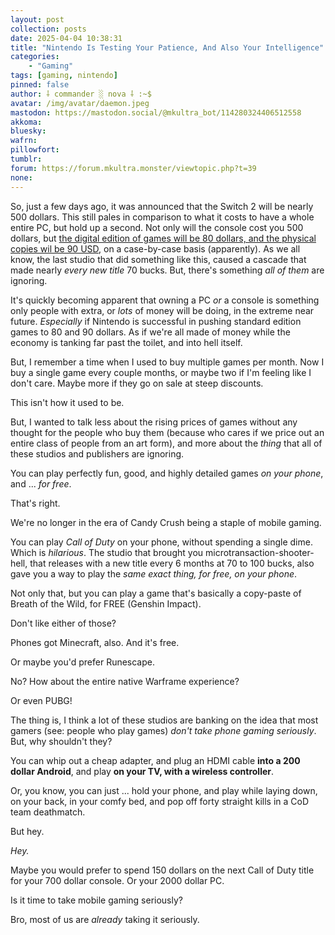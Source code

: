 ```yaml
---
layout: post
collection: posts
date: 2025-04-04 10:38:31
title: "Nintendo Is Testing Your Patience, And Also Your Intelligence"
categories:
    - "Gaming"
tags: [gaming, nintendo]
pinned: false
author: ⸸ commander ░ nova ⸸ :~$
avatar: /img/avatar/daemon.jpeg
mastodon: https://mastodon.social/@mkultra_bot/114280324406512558
akkoma: 
bluesky: 
wafrn: 
pillowfort: 
tumblr: 
forum: https://forum.mkultra.monster/viewtopic.php?t=39
none: 
---
```

So, just a few days ago, it was announced that the Switch 2 will be nearly 500 dollars. This still pales in comparison to what it costs to have a whole entire PC, but hold up a second. Not only will the console cost you 500 dollars, but <a href="https://insider-gaming.com/nintendo-switch-2-games-will-cost-80-for-digital-90-for-physical/" target="_blank">the digital edition of games will be 80 dollars, and the physical copies wil be 90 USD</a>, on a case-by-case basis (apparently). As we all know, the last studio that did something like this, caused a cascade that made nearly *every new title* 70 bucks. But, there's something *all of them* are ignoring.

It's quickly becoming apparent that owning a PC *or* a console is something only people with extra, or *lots* of money will be doing, in the extreme near future. *Especially* if Nintendo is successful in pushing standard edition games to 80 and 90 dollars. As if we're all made of money while the economy is tanking far past the toilet, and into hell itself.

But, I remember a time when I used to buy multiple games per month. Now I buy a single game every couple months, or maybe two if I'm feeling like I don't care. Maybe more if they go on sale at steep discounts.

This isn't how it used to be.

But, I wanted to talk less about the rising prices of games without any thought for the people who buy them (because who cares if we price out an entire class of people from an art form), and more about the *thing* that all of these studios and publishers are ignoring.

You can play perfectly fun, good, and highly detailed games *on your phone*, and ... *for free*.

That's right.

We're no longer in the era of Candy Crush being a staple of mobile gaming.

You can play *Call of Duty* on your phone, without spending a single dime. Which is *hilarious*. The studio that brought you microtransaction-shooter-hell, that releases with a new title every 6 months at 70 to 100 bucks, also gave you a way to play the *same exact thing, for free, on your phone*.

Not only that, but you can play a game that's basically a copy-paste of Breath of the Wild, for FREE (Genshin Impact).

Don't like either of those?

Phones got Minecraft, also. And it's free.

Or maybe you'd prefer Runescape.

No? How about the entire native Warframe experience?

Or even PUBG!

The thing is, I think a lot of these studios are banking on the idea that most gamers (see: people who play games) *don't take phone gaming seriously*. But, why shouldn't they?

You can whip out a cheap adapter, and plug an HDMI cable **into a 200 dollar Android**, and play **on your TV, with a wireless controller**.

Or, you know, you can just ... hold your phone, and play while laying down, on your back, in your comfy bed, and pop off forty straight kills in a CoD team deathmatch.

But hey.

*Hey.*

Maybe you would prefer to spend 150 dollars on the next Call of Duty title for your 700 dollar console. Or your 2000 dollar PC.

Is it time to take mobile gaming seriously?

Bro, most of us are *already* taking it seriously.

